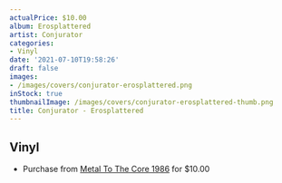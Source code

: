 ```yaml
---
actualPrice: $10.00
album: Erosplattered
artist: Conjurator
categories:
- Vinyl
date: '2021-07-10T19:58:26'
draft: false
images:
- /images/covers/conjurator-erosplattered.png
inStock: true
thumbnailImage: /images/covers/conjurator-erosplattered-thumb.png
title: Conjurator - Erosplattered
---
```


## Vinyl
* Purchase from [Metal To The Core 1986](https://metaltothecore1986.com/shop/conjurator-erosplattered-10-lp/) for $10.00
